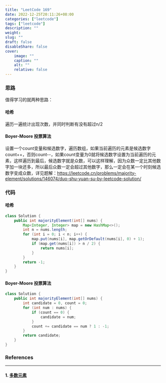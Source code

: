```yaml
---
title: "LeetCode 169"
date: 2022-12-25T20:11:26+08:00
categories: ["leetcode"]
tags: ["leetcode"]
description: ""
weight:
slug: ""
draft: false
disableShare: false
cover:
    image: ""
    caption: ""
    alt: ""
    relative: false
---
```


### 思路

值得学习的就两种思路：

#### 哈希

遍历一遍统计出现次数，并同时判断有没有超过n/2

#### Boyer-Moore 投票算法

设置一个count变量和候选数字，遍历数组，如果当前遍历的元素是候选数字count++，否则count--，如果count变量为0就将候选数字设置为当前遍历的元素，这样遍历到最后，候选数字就是众数，可以这样理解，因为众数一定比其他数字加一块还多，所以最后众数一定会超过其他数字，那么一定会在某一个时刻候选数字变成众数，详见题解：<https://leetcode.cn/problems/majority-element/solutions/146074/duo-shu-yuan-su-by-leetcode-solution/>

### 代码

#### 哈希

```java
class Solution {
    public int majorityElement(int[] nums) {
        Map<Integer, Integer> map = new HashMap<>();
        int n = nums.length;
        for (int i = 0; i < n; i++) {
            map.put(nums[i], map.getOrDefault(nums[i], 0) + 1);
            if (map.get(nums[i]) > n / 2) {
                return nums[i];
            }
        }
        return -1;
    }
}
```

#### Boyer-Moore 投票算法

```java
class Solution {
    public int majorityElement(int[] nums) {
        int candidate = 0, count = 0;
        for (int num : nums) {
            if (count == 0) {
                candidate = num;
            }
            count += candidate == num ? 1 : -1;
        }
        return candidate;
    }
}
```

### References

---

#### 1. [多数元素](https://leetcode.cn/problems/majority-element/solutions/)

